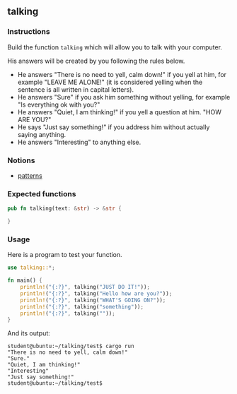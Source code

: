 ## talking

### Instructions

Build the function `talking` which will allow you to talk with your computer.

His answers will be created by you following the rules below.

- He answers "There is no need to yell, calm down!" if you yell at him, for example "LEAVE ME ALONE!"
(it is considered yelling when the sentence is all written in capital letters).
- He answers "Sure" if you ask him something without yelling, for example "Is everything ok with you?"
- He answers "Quiet, I am thinking!" if you yell a question at him. "HOW ARE YOU?"
- He says "Just say something!" if you address him without actually saying anything.
- He answers "Interesting" to anything else.

### Notions

- [patterns](https://doc.rust-lang.org/book/ch18-00-patterns.html)

### Expected functions

```rust
pub fn talking(text: &str) -> &str {

}
```

### Usage

Here is a program to test your function.

```rust
use talking::*;

fn main() {
    println!("{:?}", talking("JUST DO IT!"));
    println!("{:?}", talking("Hello how are you?"));
    println!("{:?}", talking("WHAT'S GOING ON?"));
    println!("{:?}", talking("something"));
    println!("{:?}", talking(""));
}
```

And its output:

```console
student@ubuntu:~/talking/test$ cargo run
"There is no need to yell, calm down!"
"Sure."
"Quiet, I am thinking!"
"Interesting"
"Just say something!"
student@ubuntu:~/talking/test$
```
